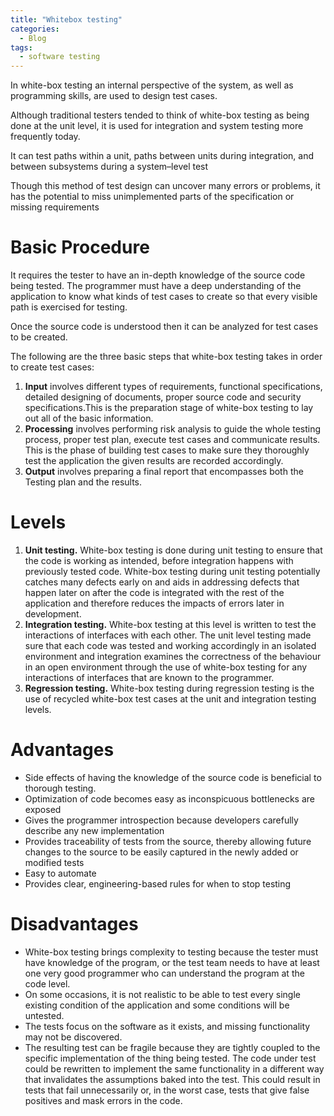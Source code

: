 ```yaml
---
title: "Whitebox testing"
categories:
  - Blog
tags:
  - software testing
---
```


In white-box testing an internal perspective of the system, as well as programming skills, are used to design test cases.

Although traditional testers tended to think of white-box testing as being done at the unit level, it is used for integration and system testing more frequently today. 

It can test paths within a unit, paths between units during integration, and between subsystems during a system–level test

Though this method of test design can uncover many errors or problems, it has the potential to miss unimplemented parts of the specification or missing requirements


<h1>Basic Procedure</h1>

It requires the tester to have an in-depth knowledge of the source code being tested. The programmer must have a deep understanding of the application to know what kinds of test cases to create so that every visible path is exercised for testing. 

Once the source code is understood then it can be analyzed for test cases to be created. 

The following are the three basic steps that white-box testing takes in order to create test cases:

<ol>
<li><b>Input</b> involves different types of requirements, functional specifications, detailed designing of documents, proper source code and security specifications.This is the preparation stage of white-box testing to lay out all of the basic information.</li>
<li><b>Processing</b> involves performing risk analysis to guide the whole testing process, proper test plan, execute test cases and communicate results. This is the phase of building test cases to make sure they thoroughly test the application the given results are recorded accordingly.</li>
<li><b>Output</b> involves preparing a final report that encompasses both the Testing plan and the results.</li>
	
</ol>

<h1>Levels</h1>
<ol>
<li><b>Unit testing.</b> White-box testing is done during unit testing to ensure that the code is working as intended, before integration happens with previously tested code. White-box testing during unit testing potentially catches many defects early on and aids in addressing defects that happen later on after the code is integrated with the rest of the application and therefore reduces the impacts of errors later in development.</li>
<li><b>Integration testing.</b> White-box testing at this level is written to test the interactions of interfaces with each other. The unit level testing made sure that each code was tested and working accordingly in an isolated environment and integration examines the correctness of the behaviour in an open environment through the use of white-box testing for any interactions of interfaces that are known to the programmer.</li>
<li><b>Regression testing.</b> White-box testing during regression testing is the use of recycled white-box test cases at the unit and integration testing levels.</li>
</ol>

<h1>Advantages</h1>

<ul>
<li>Side effects of having the knowledge of the source code is beneficial to thorough testing.</li>
<li>Optimization of code becomes easy as inconspicuous bottlenecks are exposed</li>
<li>Gives the programmer introspection because developers carefully describe any new implementation</li>
<li>Provides traceability of tests from the source, thereby allowing future changes to the source to be easily captured in the newly added or modified tests</li>
<li>Easy to automate</li>
<li>Provides clear, engineering-based rules for when to stop testing</li>
</ul>

<h1>Disadvantages</h1>

<ul>
<li>White-box testing brings complexity to testing because the tester must have knowledge of the program, or the test team needs to have at least one very good programmer who can understand the program at the code level. </li>
<li>On some occasions, it is not realistic to be able to test every single existing condition of the application and some conditions will be untested.</li>
<li>The tests focus on the software as it exists, and missing functionality may not be discovered.</li>
<li>The resulting test can be fragile because they are tightly coupled to the specific implementation of the thing being tested. The code under test could be rewritten to implement the same functionality in a different way that invalidates the assumptions baked into the test. This could result in tests that fail unnecessarily or, in the worst case, tests that give false positives and mask errors in the code.</li>

</ul>


